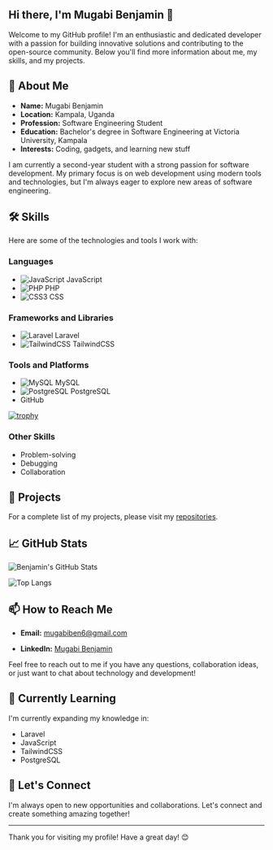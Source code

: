 ## Hi there, I'm Mugabi Benjamin 👋

Welcome to my GitHub profile! I'm an enthusiastic and dedicated developer with a passion for building innovative solutions and contributing to the open-source community. Below you'll find more information about me, my skills, and my projects.


## 🚀 About Me

- **Name:** Mugabi Benjamin
- **Location:** Kampala, Uganda
- **Profession:** Software Engineering Student
- **Education:** Bachelor's degree in Software Engineering at Victoria University, Kampala
- **Interests:** Coding, gadgets, and learning new stuff

I am currently a second-year student with a strong passion for software development. My primary focus is on web development using modern tools and technologies, but I'm always eager to explore new areas of software engineering.


## 🛠️ Skills

Here are some of the technologies and tools I work with:

### Languages
- ![JavaScript](https://img.shields.io/badge/-JavaScript-F7DF1E?logo=javascript&logoColor=black&style=flat-square) JavaScript
- ![PHP](https://img.shields.io/badge/-PHP-777BB4?logo=php&logoColor=white&style=flat-square) PHP
- ![CSS3](https://img.shields.io/badge/-CSS3-1572B6?logo=css3&logoColor=white&style=flat-square) CSS

### Frameworks and Libraries
- ![Laravel](https://img.shields.io/badge/-Laravel-FF2D20?logo=laravel&logoColor=white&style=flat-square) Laravel
- ![TailwindCSS](https://img.shields.io/badge/-TailwindCSS-06B6D4?logo=tailwindcss&logoColor=white&style=flat-square) TailwindCSS

### Tools and Platforms
- ![MySQL](https://img.shields.io/badge/-MySQL-4479A1?logo=mysql&logoColor=white&style=flat-square) MySQL
- ![PostgreSQL](https://img.shields.io/badge/-PostgreSQL-4169E1?logo=postgresql&logoColor=white&style=flat-square) PostgreSQL
- GitHub

[![trophy](https://github-profile-trophy.vercel.app/?username=mugabiBenjamin&theme=radical&no-frame=true)](https://github.com/ryo-ma/github-profile-trophy)

### Other Skills
- Problem-solving
- Debugging
- Collaboration


## 🔭 Projects

<!-- Here are some of the projects I've worked on:

 ### Online Grocery App
**Description:** A web application for online grocery shopping.  
**Technologies Used:** Laravel, TailwindCSS, MySQL  
**Repository:** [Online Grocery App](https://github.com/mugabiBenjamin/online_grocery_app)

### AI Transfer
**Description:** An AI-powered file transfer tool.  
**Technologies Used:** JavaScript, PostgreSQL  
**Repository:** [AI Transfer](https://github.com/mugabiBenjamin/ai_transfer)  -->

For a complete list of my projects, please visit my [repositories](https://github.com/mugabiBenjamin?tab=repositories).


## 📈 GitHub Stats

![Benjamin's GitHub Stats](https://github-readme-stats.vercel.app/api?username=mugabiBenjamin&show_icons=true&theme=radical)

![Top Langs](https://github-readme-stats.vercel.app/api/top-langs/?username=mugabiBenjamin&layout=compact&theme=radical)


## 📫 How to Reach Me

- **Email:** mugabiben6@gmail.com
<!-- - **Phone:** +256778405701 -->
- **LinkedIn:** [Mugabi Benjamin](https://www.linkedin.com/in/mugabi-benjamin-156603224/)

Feel free to reach out to me if you have any questions, collaboration ideas, or just want to chat about technology and development!


## 🌱 Currently Learning

I'm currently expanding my knowledge in:
- Laravel
- JavaScript
- TailwindCSS
- PostgreSQL


## 💬 Let's Connect

I'm always open to new opportunities and collaborations. Let's connect and create something amazing together!

---

Thank you for visiting my profile! Have a great day! 😊
